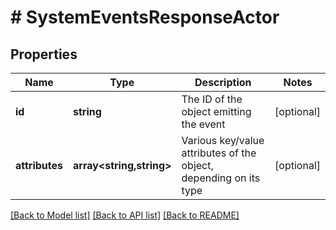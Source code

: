 # # SystemEventsResponseActor

## Properties

Name | Type | Description | Notes
------------ | ------------- | ------------- | -------------
**id** | **string** | The ID of the object emitting the event | [optional]
**attributes** | **array<string,string>** | Various key/value attributes of the object, depending on its type | [optional]

[[Back to Model list]](../../README.md#models) [[Back to API list]](../../README.md#endpoints) [[Back to README]](../../README.md)
